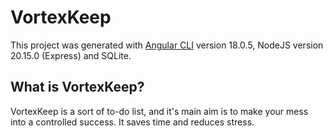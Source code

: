 # VortexKeep

This project was generated with [Angular CLI](https://github.com/angular/angular-cli) version 18.0.5, NodeJS version 20.15.0 (Express) and SQLite.

## What is VortexKeep?

VortexKeep is a sort of to-do list, and it's main aim is to make your mess into a controlled success. It saves time and reduces stress.
